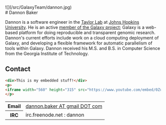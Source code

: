 <div class='right'>![](/src/GalaxyTeam/dannon.jpg)</div>
# Dannon Baker

Dannon is a software engineer in the [Taylor Lab](http://taylorlab.org/) at [Johns Hopkins University](http://jhu.edu/). He is an active [member of the Galaxy project](/src/GalaxyTeam/index.md); Galaxy is a web-based platform for doing reproducible and transparent genomic research. Dannon's current efforts include work on a cloud computing deployment of Galaxy, and developing a flexible framework for automatic parallelism of tools within Galaxy. Dannon received his M.S. and B.S. in Computer Science from the Georgia Institute of Technology. 
## Contact

```html
<div>This is my embedded stuff!</div>
<p>
<iframe width="560" height="315" src="https://www.youtube.com/embed/0ZutRhiFmHM" frameborder="0" allowfullscreen></iframe>
</p>
```


<table>
  <tr>
    <th> Email </th>
    <td> <a href="mailto:dannon.baker AT gmail DOT com">dannon.baker AT gmail DOT com</a> </td>
  </tr>
  <tr>
    <th> IRC </th>
    <td> irc.freenode.net : dannon </td>
  </tr>
</table>
